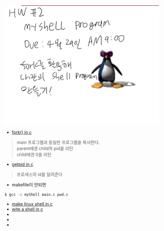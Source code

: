 ![../img/HW2.MyshellProgram.png](../img/HW2.MyshellProgram.png)
* [fork() in c](http://www.csl.mtu.edu/cs4411.ck/www/NOTES/process/fork/create.html)
> main 프로그램과 동일한 프로그램을 복사한다.  
> parent에겐 child의 pid를 리턴  
> child에겐 0을 리턴  

* [getpid in c](https://www.includehelp.com/c/getpid-and-getppid-functions-in-c-linux.aspx)
> 프로세스의 id를 알려준다

* makefile이 안되면
```bash
$ gcc -o myShell main.c pwd.c
```
* [make linux shell in c](https://www.geeksforgeeks.org/making-linux-shell-c/)
* [wite a shell in c](https://brennan.io/2015/01/16/write-a-shell-in-c/)
* []()
* []()
* []()

